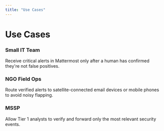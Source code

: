 ```yaml
---
title: "Use Cases"
---
```


# Use Cases

### Small IT Team

Receive critical alerts in Mattermost only after a human has confirmed they're not false positives.

### NGO Field Ops

Route verified alerts to satellite-connected email devices or mobile phones to avoid noisy flapping.

### MSSP

Allow Tier 1 analysts to verify and forward only the most relevant security events.
